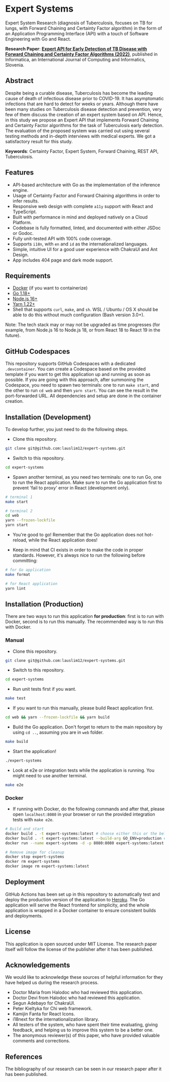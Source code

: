 # Expert Systems

Expert System Research (diagnosis of Tuberculosis, focuses on TB for lungs, with Forward Chaining and Certainty Factor algorithm) in the form of an Application Programming Interface (API) with a touch of Software Engineering with Go and React.

**Research Paper**: **[Expert API for Early Detection of TB Disease with Forward Chaining and Certainty Factor Algorithms (2022)](https://informatica.si/index.php/informatica/article/view/3947)**, published in Informatica, an International Journal of Computing and Informatics, Slovenia.

## Abstract

Despite being a curable disease, Tuberculosis has become the leading cause of death of infectious disease prior to COVID-19. It has asymptomatic infections that are hard to detect for weeks or years. Although there have been many studies on Tuberculosis disease detection and prevention, very few of them discuss the creation of an expert system based on API. Hence, in this study we propose an Expert API that implements Forward Chaining and Certainty Factor algorithms for the task of Tuberculosis early detection. The evaluation of the proposed system was carried out using several testing methods and in-depth interviews with medical experts. We got a satisfactory result for this study.

**Keywords**: Certainty Factor, Expert System, Forward Chaining, REST API, Tuberculosis.

## Features

- API-based architecture with Go as the implementation of the inference engine.
- Usage of Certainty Factor and Forward Chaining algorithms in order to infer results.
- Responsive web design with complete `a11y` support with React and TypeScript.
- Built with performance in mind and deployed natively on a Cloud Platform.
- Codebase is fully formatted, linted, and documented with either JSDoc or Godoc.
- Fully unit-tested API with 100% code coverage.
- Supports `i18n`, with `en` and `id` as the internationalized languages.
- Simple, intuitive UI for a good user experience with ChakraUI and Ant Design.
- App includes 404 page and dark mode support.

## Requirements

- [Docker](https://www.docker.com/) (if you want to containerize)
- [Go 1.18+](https://golang.org/)
- [Node.js 16+](https://nodejs.org/en/)
- [Yarn 1.22+](https://yarnpkg.com/)
- Shell that supports `curl`, `make`, and `sh`. WSL / Ubuntu / OS X should be able to do this without much configuration (Bash version 3.0+).

Note: The tech stack may or may not be upgraded as time progresses (for example, from Node.js 16 to Node.js 18, or from React 18 to React 19 in the future).

## GitHub Codespaces

This repository supports GitHub Codespaces with a dedicated `.devcontainer`. You can create a Codespace based on the provided template if you want to get this application up and running as soon as possible. If you are going with this approach, after summoning the Codespace, you need to spawn two terminals: one to run `make start`, and the other to run `cd web` and then `yarn start`. You can see the result in the port-forwarded URL. All dependencies and setup are done in the container creation.

## Installation (Development)

To develop further, you just need to do the following steps.

- Clone this repository.

```bash
git clone git@github.com:lauslim12/expert-systems.git
```

- Switch to this repository.

```bash
cd expert-systems
```

- Spawn another terminal, as you need two terminals: one to run Go, one to run the React application. Make sure to run the Go application first to prevent 'fail to proxy' error in React (development only).

```bash
# terminal 1
make start

# terminal 2
cd web
yarn --frozen-lockfile
yarn start
```

- You're good to go! Remember that the Go application does not hot-reload, while the React application does!

- Keep in mind that CI exists in order to make the code in proper standards. However, it's always nice to run the following before committing:

```bash
# for Go application
make format

# for React application
yarn lint
```

## Installation (Production)

There are two ways to run this application **for production**: first is to run with Docker, second is to run this manually. The recommended way is to run this with Docker.

### Manual

- Clone this repository.

```bash
git clone git@github.com:lauslim12/expert-systems.git
```

- Switch to this repository.

```bash
cd expert-systems
```

- Run unit tests first if you want.

```bash
make test
```

- If you want to run this manually, please build React application first.

```bash
cd web && yarn --frozen-lockfile && yarn build
```

- Build the Go application. Don't forget to return to the main repository by using `cd ..`, assuming you are in `web` folder.

```bash
make build
```

- Start the application!

```bash
./expert-systems
```

- Look at e2e or integration tests while the application is running. You might need to use another terminal.

```bash
make e2e
```

### Docker

- If running with Docker, do the following commands and after that, please open `localhost:8080` in your browser or run the provided integration tests with `make e2e`.

```bash
# Build and start
docker build . -t expert-systems:latest # choose either this or the below one
docker build . -t expert-systems:latest --build-arg GO_ENV=production # if you want HTTPS with 'X-Forwarded-Proto' header, some services like Heroku use this for HTTPS
docker run --name expert-systems -d -p 8080:8080 expert-systems:latest

# Remove image for cleanup
docker stop expert-systems
docker rm expert-systems
docker image rm expert-systems:latest
```

## Deployment

GitHub Actions has been set up in this repository to automatically test and deploy the production version of the application to [Heroku](https://www.heroku.com/). The Go application will serve the React frontend for simplicity, and the whole application is wrapped in a Docker container to ensure consistent builds and deployments.

## License

This application is open sourced under MIT License. The research paper itself will follow the license of the publisher after it has been published.

## Acknowledgements

We would like to acknowledge these sources of helpful information for they have helped us during the research process.

- Doctor Maria from Halodoc who had reviewed this application.
- Doctor Devi from Halodoc who had reviewed this application.
- Segun Adebayo for ChakraUI.
- Peter Kieltyka for Chi web framework.
- Kamijin Fanta for React Icons.
- i18next for the internationalization library.
- All testers of the system, who have spent their time evaluating, giving feedback, and helping us to improve this system to be a better one.
- The anonymous reviewer(s) of this paper, who have provided valuable comments and corrections.

## References

The bibliography of our research can be seen in our research paper after it has been published.
